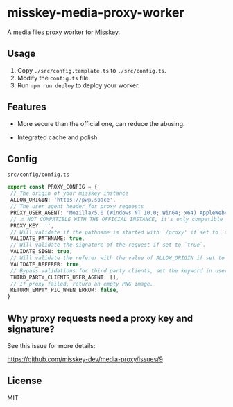 # misskey-media-proxy-worker

A media files proxy worker for [Misskey](https://github.com/misskey-dev/misskey).

## Usage

1. Copy `./src/config.template.ts` to `./src/config.ts`.
2. Modify the `config.ts` file.
3. Run `npm run deploy` to deploy your worker.

## Features

- More secure than the official one, can reduce the abusing.

- Integrated cache and polish.

## Config

`src/config/config.ts`

```ts
export const PROXY_CONFIG = {
 // The origin of your misskey instance
 ALLOW_ORIGIN: 'https://pwp.space',
 // The user agent header for proxy requests
 PROXY_USER_AGENT: 'Mozilla/5.0 (Windows NT 10.0; Win64; x64) AppleWebKit/537.36 (KHTML, like Gecko) Chrome/119.0.0.0 Safari/537.36 Edg/119.0.2109.1',
 // ⚠ NOT COMPATIBLE WITH THE OFFICIAL INSTANCE, it's only compatible with the code in this fork: https://github.com/backrunner/misskey/tree/feature/image-proxy-sign
 PROXY_KEY: '',
 // Will validate if the pathname is started with '/proxy' if set to `true`, for security reason, the default option is true.
 VALIDATE_PATHNAME: true,
 // Will validate the signature of the request if set to `true`.
 VALIDATE_SIGN: true,
 // Will validate the referer with the value of ALLOW_ORIGIN if set to `true`, not compatible with some third party clients.
 VALIDATE_REFERER: true,
 // Bypass validations for third party clients, set the keyword in user agent to the bellowing array.
 THIRD_PARTY_CLIENTS_USER_AGENT: [],
 // If proxy failed, return an empty PNG image.
 RETURN_EMPTY_PIC_WHEN_ERROR: false,
}
```

## Why proxy requests need a proxy key and signature?

See this issue for more details:

https://github.com/misskey-dev/media-proxy/issues/9

## License

MIT
